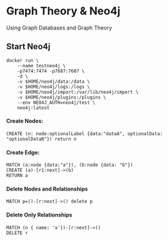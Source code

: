 # Graph Theory & Neo4j
Using Graph Databases and Graph Theory

## Start Neo4j
```
docker run \
    --name testneo4j \
    -p7474:7474 -p7687:7687 \
    -d \
    -v $HOME/neo4j/data:/data \
    -v $HOME/neo4j/logs:/logs \
    -v $HOME/neo4j/import:/var/lib/neo4j/import \
    -v $HOME/neo4j/plugins:/plugins \
    --env NEO4J_AUTH=neo4j/test \
    neo4j:latest
```
#### Create Nodes:
```
CREATE (n: node:optionalLabel {data:"dataA", optionalData: "optionalDataB"}) return n
```
#### Create Edge:
```
MATCH (a:node {data:"a"}), (b:node {data: "b"})
CREATE (a)-[r1:next]->(b)
RETURN a
```
#### Delete Nodes and Relationships
```
MATCH p=()-[r:next]->() delete p
```
#### Delete Only Relationships
```
MATCH (n { name: 'a'})-[r:next]->()
DELETE r
```
